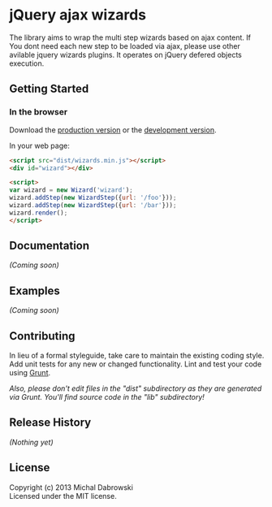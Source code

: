 # jQuery ajax wizards

The library aims to wrap the multi step wizards based on ajax content. 
If You dont need each new step to be loaded via ajax, please use other avilable jquery wizards
plugins. It operates on jQuery defered objects execution.

## Getting Started

### In the browser
Download the [production version][min] or the [development version][max].

[min]: https://raw.github.com/defrag/jquery-ajax-wizard/master/dist/wizards.min.js
[max]: https://raw.github.com/defrag/jquery-ajax-wizard/master/dist/wizards.js

In your web page:

```html
<script src="dist/wizards.min.js"></script>
<div id="wizard"></div>

<script>
var wizard = new Wizard('wizard');
wizard.addStep(new WizardStep({url: '/foo'}));
wizard.addStep(new WizardStep({url: '/bar'}));
wizard.render();
</script>
```


## Documentation
_(Coming soon)_

## Examples
_(Coming soon)_

## Contributing
In lieu of a formal styleguide, take care to maintain the existing coding style. Add unit tests for any new or changed functionality. Lint and test your code using [Grunt](http://gruntjs.com/).

_Also, please don't edit files in the "dist" subdirectory as they are generated via Grunt. You'll find source code in the "lib" subdirectory!_

## Release History
_(Nothing yet)_

## License
Copyright (c) 2013 Michal Dabrowski  
Licensed under the MIT license.
